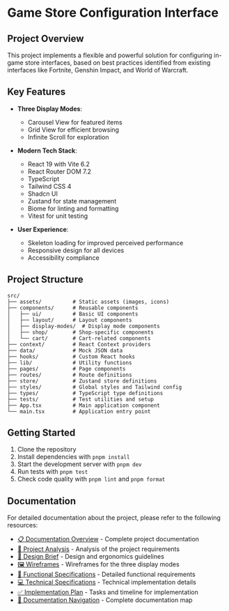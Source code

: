 # Game Store Configuration Interface

## Project Overview

This project implements a flexible and powerful solution for configuring in-game store interfaces, based on best practices identified from existing interfaces like Fortnite, Genshin Impact, and World of Warcraft.

## Key Features

- **Three Display Modes**:
  - Carousel View for featured items
  - Grid View for efficient browsing
  - Infinite Scroll for exploration

- **Modern Tech Stack**:
  - React 19 with Vite 6.2
  - React Router DOM 7.2
  - TypeScript
  - Tailwind CSS 4
  - Shadcn UI
  - Zustand for state management
  - Biome for linting and formatting
  - Vitest for unit testing

- **User Experience**:
  - Skeleton loading for improved perceived performance
  - Responsive design for all devices
  - Accessibility compliance

## Project Structure

```
src/
├── assets/          # Static assets (images, icons)
├── components/      # Reusable components
│   ├── ui/          # Basic UI components
│   ├── layout/      # Layout components
│   ├── display-modes/  # Display mode components
│   ├── shop/        # Shop-specific components
│   └── cart/        # Cart-related components
├── context/         # React Context providers
├── data/            # Mock JSON data
├── hooks/           # Custom React hooks
├── lib/             # Utility functions
├── pages/           # Page components
├── routes/          # Route definitions
├── store/           # Zustand store definitions
├── styles/          # Global styles and Tailwind config
├── types/           # TypeScript type definitions
├── tests/           # Test utilities and setup
├── App.tsx          # Main application component
└── main.tsx         # Application entry point
```

## Getting Started

1. Clone the repository
2. Install dependencies with `pnpm install`
3. Start the development server with `pnpm dev`
4. Run tests with `pnpm test`
5. Check code quality with `pnpm lint` and `pnpm format`

## Documentation

For detailed documentation about the project, please refer to the following resources:

- [📋 Documentation Overview](doc/README.md) - Complete project documentation
- [📝 Project Analysis](doc/Analysis.md) - Analysis of the project requirements
- [🎨 Design Brief](doc/DesignBrief.md) - Design and ergonomics guidelines
- [🖼️ Wireframes](doc/1-Design/Wireframes.md) - Wireframes for the three display modes
- [📱 Functional Specifications](doc/3-Specifications/FunctionalSpecifications.md) - Detailed functional requirements
- [💻 Technical Specifications](doc/3-Specifications/TechnicalSpecifications.md) - Technical implementation details
- [✅ Implementation Plan](doc/4-Todo/README.md) - Tasks and timeline for implementation
- [🧭 Documentation Navigation](doc/DocNavigation.md) - Complete documentation map
